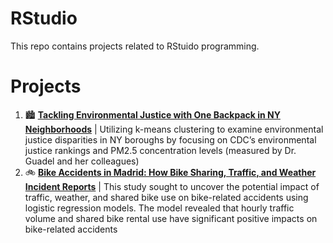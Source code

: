 # RStudio
This repo contains projects related to RStuido programming.

# Projects
1. :cityscape: [**Tackling Environmental Justice with One Backpack in NY Neighborhoods**](https://github.com/katiecolasonox/rstudio-projects/tree/main/Tackling%20Environmental%20Justice) | Utilizing k-means clustering to examine environmental justice disparities in NY boroughs by focusing on CDC’s environmental justice rankings and PM2.5 concentration levels (measured by Dr. Guadel and her colleagues)
2. :bike: [**Bike Accidents in Madrid: How Bike Sharing, Traffic, and Weather Incident Reports**](https://github.com/katiecolasonox/rstudio-projects/tree/main/Bike%20Accidents%20in%20Madrid) | This study sought to uncover the potential impact of traffic, weather, and shared bike use on bike-related accidents using logistic regression models. The model revealed that hourly traffic volume and shared bike rental use have significant positive impacts on bike-related accidents 
